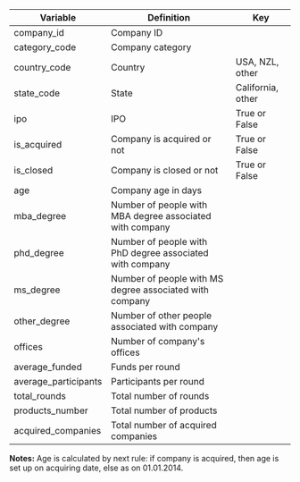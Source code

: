 | Variable             | Definition                                               | Key           |
|----------------------|----------------------------------------------------------|---------------|
| company_id           | Company ID                                               |               |
| category_code        | Company category                                         |               |
| country_code         | Country                                                  | USA, NZL, other|
| state_code           | State                                                    | California, other |
| ipo                  | IPO                                                      | True or False |
| is_acquired          | Company is acquired or not                               | True or False |
| is_closed            | Company is closed or not                                 | True or False |
| age                  | Company age in days                                      |               |
| mba_degree           | Number of people with MBA degree associated with company |               |
| phd_degree           | Number of people with PhD degree associated with company |               |
| ms_degree            | Number of people with MS degree associated with company  |               |
| other_degree         | Number of other people associated with company           |               |
| offices              | Number of company's offices                              |               |
| average_funded       | Funds per round                                          |               |
| average_participants | Participants per round                                   |               |
| total_rounds         | Total number of rounds                                   |               |
| products_number      | Total number of products                                 |               |
| acquired_companies   | Total number of acquired companies                       |               |

**Notes:** Age is calculated by next rule: if company is acquired, then age is set up on acquiring date, else as on 01.01.2014.
